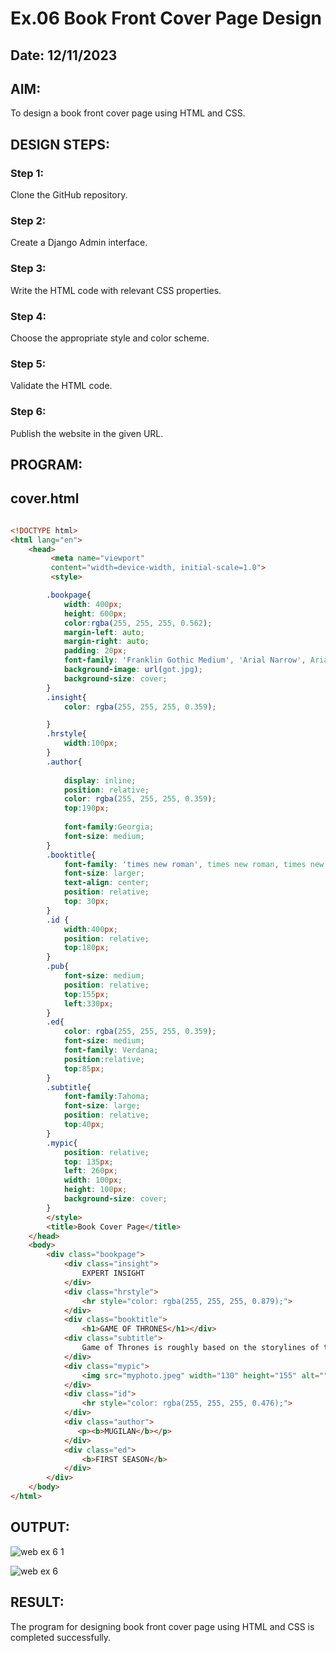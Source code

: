 # Ex.06 Book Front Cover Page Design
## Date: 12/11/2023

## AIM:
To design a book front cover page using HTML and CSS.

## DESIGN STEPS:

### Step 1:
Clone the GitHub repository.

### Step 2:
Create a Django Admin interface.

### Step 3:
Write the HTML code with relevant CSS properties.

### Step 4:
Choose the appropriate style and color scheme.

### Step 5:
Validate the HTML code.

### Step 6:
Publish the website in the given URL.

## PROGRAM:
## cover.html
```html

<!DOCTYPE html>
<html lang="en">
    <head>
         <meta name="viewport" 
         content="width=device-width, initial-scale=1.0">
         <style>

        .bookpage{
            width: 400px;
            height: 600px;
            color:rgba(255, 255, 255, 0.562);
            margin-left: auto;
            margin-right: auto;
            padding: 20px;
            font-family: 'Franklin Gothic Medium', 'Arial Narrow', Arial, sans-serif;
            background-image: url(got.jpg);
            background-size: cover;
        }
        .insight{
            color: rgba(255, 255, 255, 0.359);

        }
        .hrstyle{
            width:100px;
        }
        .author{
        
            display: inline;
            position: relative;
            color: rgba(255, 255, 255, 0.359);
            top:190px;
            
            font-family:Georgia;
            font-size: medium;
        }
        .booktitle{
            font-family: 'times new roman', times new roman, times new roman;
            font-size: larger;
            text-align: center;
            position: relative;
            top: 30px;
        }
        .id {
            width:400px;
            position: relative;
            top:180px;   
        }
        .pub{
            font-size: medium;
            position: relative;
            top:155px;
            left:330px;
        }
        .ed{
            color: rgba(255, 255, 255, 0.359);
            font-size: medium;
            font-family: Verdana;
            position:relative;
            top:85px;
        }
        .subtitle{
            font-family:Tahoma;
            font-size: large;
            position: relative;
            top:40px;
        }
        .mypic{
            position: relative;
            top: 135px;
            left: 260px;
            width: 100px;
            height: 100px;
            background-size: cover;
        }
        </style>
        <title>Book Cover Page</title>
    </head>
    <body>
        <div class="bookpage">
            <div class="insight">
                EXPERT INSIGHT
            </div>
            <div class="hrstyle">
                <hr style="color: rgba(255, 255, 255, 0.879);">
            </div>
            <div class="booktitle">
                <h1>GAME OF THRONES</h1></div>
            <div class="subtitle">
                Game of Thrones is roughly based on the storylines of the A Song of Ice and Fire book series by George R. R. Martin, set in the fictional Seven Kingdoms of Westeros and the continent of Essos
            </div>
            <div class="mypic">
                <img src="myphoto.jpeg" width="130" height="155" alt="">
            </div>
            <div class="id">
                <hr style="color: rgba(255, 255, 255, 0.476);">
            </div>
            <div class="author">
               <p><b>MUGILAN</b></p>
            </div>
            <div class="ed">
                <b>FIRST SEASON</b>
            </div>
        </div>
    </body>
</html>
```

## OUTPUT:

![web ex 6 1](https://github.com/Mugilan212/cover/assets/144508901/0f5e3023-4327-4715-9a4f-024b05d317fb)


![web ex 6](https://github.com/Mugilan212/cover/assets/144508901/21bb9e17-ce11-4feb-aec0-4371166a3c87)

## RESULT:
The program for designing book front cover page using HTML and CSS is completed successfully.

